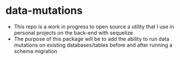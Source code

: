# data-mutations
- This repo is a work in progress to open source a utility that I use in personal projects on the back-end with sequelize
- The purpose of this package will be to add the ability to run data mutations on existing databases/tables before and after running a schema migration

